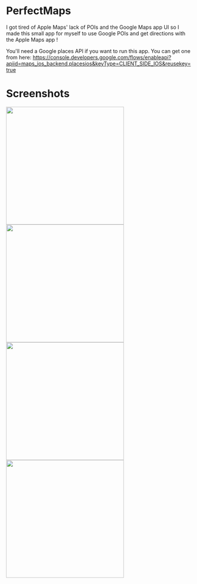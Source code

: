 # PerfectMaps
I got tired of Apple Maps' lack of POIs and the Google Maps app UI so I made this small app for myself to use Google POIs and get directions with the Apple Maps app !

You'll need a Google places API if you want to run this app. You can get one from here: https://console.developers.google.com/flows/enableapi?apiid=maps_ios_backend,placesios&keyType=CLIENT_SIDE_IOS&reusekey=true

# Screenshots
<img src="https://cloud.githubusercontent.com/assets/4634735/14228286/785d7adc-f8de-11e5-881b-7a37a2154c2d.jpg" width="320">
<img src="https://cloud.githubusercontent.com/assets/4634735/14228285/785d74a6-f8de-11e5-8540-f7f9127aa145.jpg" width="320">
<img src="https://cloud.githubusercontent.com/assets/4634735/14228284/785cf8fa-f8de-11e5-9a1b-07d67c66c490.jpg" width="320">
<img src="https://cloud.githubusercontent.com/assets/4634735/14228283/785012b6-f8de-11e5-8f88-7a1b974dad23.jpg" width="320">
